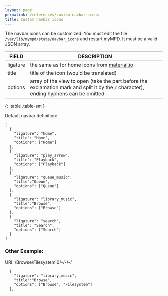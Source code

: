 ```yaml
---
layout: page
permalink: /references/custom-navbar-icons
title: Custom navbar icons
---
```


The navbar icons can be customized. You must edit the file `/var/lib/mympd/state/navbar_icons` and restart myMPD. It must be a valid JSON array.

| FIELD | DESCRIPTION |
| ----- | ----------- |
| ligature | the same as for home icons from [material.io](https://material.io/resources/icons/?style=baseline) |
| title | title of the icon (would be translated) |
| options | array of the view to open (take the part before the exclamation mark and split it by the `/` character), ending hyphens can be omitted |
{: .table .table-sm }

Default navbar definition:
```
[
  {
    "ligature": "home",
    "title": "Home",
    "options": ["Home"]
  },
  {
    "ligature": "play_arrow",
    "title": "Playback",
    "options": ["Playback"]
  },
  { 
    "ligature": "queue_music",
    "title":"Queue",
    "options": ["Queue"]
  },
  {
    "ligature": "library_music",
    "title":"Browse",
    "options": ["Browse"]
  },
  {
    "ligature": "search",
    "title": "Search",
    "options": ["Search"]
  }
]
```

### Other Example:

URI: /Browse/Filesystem!0/-/-/-/
```
  {
    "ligature": "library_music",
    "title":"Browse",
    "options": ["Browse", "Filesystem"]
  },
```
